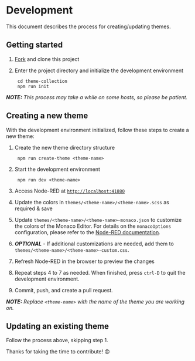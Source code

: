 # Development

This document describes the process for creating/updating themes.

## Getting started

1. [Fork][fork] and clone this project
1. Enter the project directory and initialize the development environment

        cd theme-collection
        npm run init

***NOTE:** This process may take a while on some hosts, so please be patient.*

## Creating a new theme

With the development environment initialized, follow these steps to create a new theme:

1. Create the new theme directory structure

        npm run create-theme <theme-name>

2. Start the development environment

        npm run dev <theme-name>

3. Access Node-RED at [`http://localhost:41880`](http://localhost:41880)

4. Update the colors in `themes/<theme-name>/<theme-name>.scss` as required & save

5. Update `themes/<theme-name>/<theme-name>-monaco.json` to customize the colors of the Monaco Editor. For details on the `monacoOptions` configuration, please refer to the [Node-RED documentation][theming-the-monaco-editor].

6. ***OPTIONAL*** - If additional customizations are needed, add them to `themes/<theme-name>/<theme-name>-custom.css`.

7. Refresh Node-RED in the browser to preview the changes

8. Repeat steps 4 to 7 as needed. When finished, press `ctrl-D` to quit the development environment.

9. Commit, push, and create a pull request.

***NOTE:** Replace `<theme-name>` with the name of the theme you are working on.*

## Updating an existing theme

Follow the process above, skipping step 1.

Thanks for taking the time to contribute! 😍

[fork]: https://github.com/node-red-contrib-themes/theme-collection/fork
[theming-the-monaco-editor]: https://nodered.org/docs/api/ui/themes/#theming-the-monaco-editor
